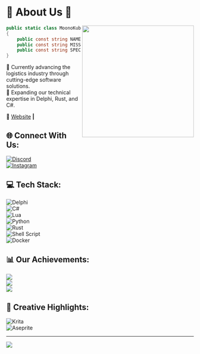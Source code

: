 # 🚀 About Us 🌟

<img align="right" width="300" src="https://i.pinimg.com/originals/10/d8/ba/10d8ba6db5fbe73ef31375870b481e16.gif" />

```c#
public static class MoonoKube
{
    public const string NAME = "MoonoKube";
    public const string MISSION = "Delivering modern softwares for modern businesses.";
    public const string SPECIALIZATION = "Software Development";
}
```

🔭 Currently advancing the logistics industry through cutting-edge software solutions.  
🌱 Expanding our technical expertise in Delphi, Rust, and C#.  

🏡 [Website](https://MoonoKube.com/) **|**   

## 🌐 Connect With Us:

[![Discord](https://img.shields.io/badge/Discord-%237289DA.svg?logo=discord&logoColor=white)](https://discord.gg/8Bhr74mZuV)  
[![Instagram](https://img.shields.io/badge/Instagram-%23E4405F.svg?logo=Instagram&logoColor=white)](https://instagram.com/MoonoKubestudio)  

## 💻 Tech Stack:

![Delphi](https://img.shields.io/badge/Delphi-CC342D?style=for-the-badge&logo=delphi&logoColor=white)  
![C#](https://img.shields.io/badge/c%23-%23239120.svg?style=for-the-badge&logo=csharp&logoColor=white)  
![Lua](https://img.shields.io/badge/lua-%232C2D72.svg?style=for-the-badge&logo=lua&logoColor=white)  
![Python](https://img.shields.io/badge/python-3670A0?style=for-the-badge&logo=python&logoColor=ffdd54)  
![Rust](https://img.shields.io/badge/rust-%23000000.svg?style=for-the-badge&logo=rust&logoColor=white)  
![Shell Script](https://img.shields.io/badge/shell_script-%23121011.svg?style=for-the-badge&logo=gnu-bash&logoColor=white)  
![Docker](https://img.shields.io/badge/docker-%230db7ed.svg?style=for-the-badge&logo=docker&logoColor=white)  

## 📊 Our Achievements:

![](https://github-readme-stats.vercel.app/api?username=MoonoKube&theme=dracula&hide_border=false&include_all_commits=false&count_private=false)<br/>
![](https://github-readme-streak-stats.herokuapp.com/?user=MoonoKube&theme=dracula&hide_border=false)<br/>
![](https://github-readme-stats.vercel.app/api/top-langs/?username=MoonoKube&theme=dracula&hide_border=false&include_all_commits=false&count_private=false&layout=compact)

## 🎨 Creative Highlights:

![Krita](https://img.shields.io/badge/Krita-203759?style=for-the-badge&logo=krita&logoColor=EEF37B)  
![Aseprite](https://img.shields.io/badge/Aseprite-FFFFFF?style=for-the-badge&logo=Aseprite&logoColor=#7D929E)  

---

[![](https://visitcount.itsvg.in/api?id=MoonoKube&icon=2&color=10)](https://visitcount.itsvg.in)
